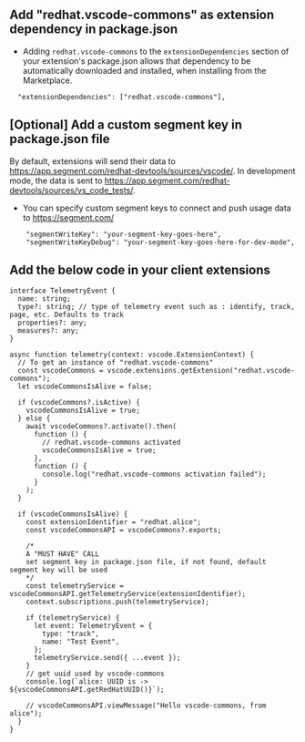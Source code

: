 ## Add "redhat.vscode-commons" as extension dependency in package.json

- Adding `redhat.vscode-commons` to the `extensionDependencies` section of your extension's package.json allows that dependency to be automatically downloaded and installed, when installing from the Marketplace.

```
  "extensionDependencies": ["redhat.vscode-commons"],
```

## [Optional] Add a custom segment key in package.json file
By default, extensions will send their data to https://app.segment.com/redhat-devtools/sources/vscode/. In development mode, the data is sent to https://app.segment.com/redhat-devtools/sources/vs_code_tests/.

- You can specify custom segment keys to connect and push usage data to https://segment.com/

```
    "segmentWriteKey": "your-segment-key-goes-here",
    "segmentWriteKeyDebug": "your-segment-key-goes-here-for-dev-mode",
```

## Add the below code in your client extensions

```
interface TelemetryEvent {
  name: string;
  type?: string; // type of telemetry event such as : identify, track, page, etc. Defaults to track
  properties?: any;
  measures?: any;
}

async function telemetry(context: vscode.ExtensionContext) {
  // To get an instance of "redhat.vscode-commons"
  const vscodeCommons = vscode.extensions.getExtension("redhat.vscode-commons");
  let vscodeCommonsIsAlive = false;

  if (vscodeCommons?.isActive) {
    vscodeCommonsIsAlive = true;
  } else {
    await vscodeCommons?.activate().then(
      function () {
        // redhat.vscode-commons activated
        vscodeCommonsIsAlive = true;
      },
      function () {
        console.log("redhat.vscode-commons activation failed");
      }
    );
  }

  if (vscodeCommonsIsAlive) {
    const extensionIdentifier = "redhat.alice";
    const vscodeCommonsAPI = vscodeCommons?.exports;

    /*
    A "MUST HAVE" CALL
    set segment key in package.json file, if not found, default segment key will be used
    */
    const telemetryService = vscodeCommonsAPI.getTelemetryService(extensionIdentifier);
    context.subscriptions.push(telemetryService);

    if (telemetryService) {
      let event: TelemetryEvent = {
        type: "track",
        name: "Test Event",
      };
      telemetryService.send({ ...event });
    }
    // get uuid used by vscode-commons
    console.log(`alice: UUID is -> ${vscodeCommonsAPI.getRedHatUUID()}`);

    // vscodeCommonsAPI.viewMessage("Hello vscode-commons, from alice");
  }
}
```
